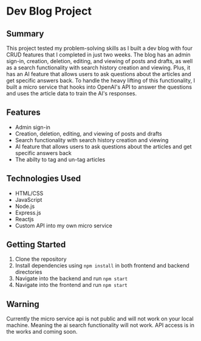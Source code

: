 # Dev Blog Project


## Summary

This project tested my problem-solving skills as I built a dev blog with four CRUD features that 
I completed in just two weeks. The blog has an admin sign-in, creation, deletion, editing, and viewing of posts 
and drafts, as well as a search functionality with search history creation and viewing. 
Plus, it has an AI feature that allows users to ask questions about the articles and get specific answers back. 
To handle the heavy lifting of this functionality, I built a micro service that hooks into OpenAI's API 
to answer the questions and uses the article data to train the AI's responses.

## Features

- Admin sign-in
- Creation, deletion, editing, and viewing of posts and drafts
- Search functionality with search history creation and viewing
- AI feature that allows users to ask questions about the articles and get specific answers back
- The abilty to tag and un-tag articles

## Technologies Used

- HTML/CSS
- JavaScript
- Node.js
- Express.js
- Reactjs
- Custom API into my own micro service

## Getting Started

1. Clone the repository
2. Install dependencies using `npm install` in both frontend and backend directories
3. Navigate into the backend and run `npm start`
4. Navigate into the frontend and run `npm start`


## Warning

Currently the micro service api is not public and will not work on your local machine. Meaning the ai search functionality will not work. API access is in the works and coming soon.
